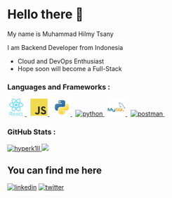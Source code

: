 
# Hello there 👋

My name is Muhammad Hilmy Tsany

I am Backend Developer from Indonesia

- Cloud and DevOps Enthusiast
- Hope soon will become a Full-Stack



<h3 align="left">Languages and Frameworks :</h3>
<p align="left"> 
  <a href="https://reactjs.org/" target="_blank" rel="noreferrer"> <img src="https://raw.githubusercontent.com/devicons/devicon/master/icons/react/react-original-wordmark.svg" alt="react" width="40" height="40"/> </a> &nbsp;
  <a href="https://developer.mozilla.org/en-US/docs/Web/JavaScript" target="_blank" rel="noreferrer"> <img src="https://raw.githubusercontent.com/devicons/devicon/master/icons/javascript/javascript-original.svg" alt="javascript" width="40" height="40"/> </a> &nbsp;
  <a href="https://www.python.org" target="_blank" rel="noreferrer"> <img src="https://raw.githubusercontent.com/devicons/devicon/master/icons/python/python-original.svg" alt="python" width="40" height="40"/> </a> &nbsp;
  <a href="https://laravel.com" target="_blank" rel="noreferrer"> <img src="https://upload.wikimedia.org/wikipedia/commons/9/9a/Laravel.svg" alt="python" width="40" height="40"/> </a> &nbsp;
  <a href="https://www.mysql.com/" target="_blank" rel="noreferrer"> <img src="https://raw.githubusercontent.com/devicons/devicon/master/icons/mysql/mysql-original-wordmark.svg" alt="mysql" width="40" height="40"/> </a> &nbsp;
  <a href="https://postman.com" target="_blank" rel="noreferrer"> <img src="https://www.vectorlogo.zone/logos/getpostman/getpostman-icon.svg" alt="postman" width="40" height="40"/> </a> &nbsp;
   </p>

<h3 align="left">GitHub Stats :</h3>


<p align="left">
<a href="https://github.com/hyperk1ll">
  <img height="180em" src="https://github-readme-stats.vercel.app/api?username=hyperk1ll&theme=radical&show_icons=true&locale=en" alt="hyperk1ll" />
  <a href="https://git.io/streak-stats"><img height="180em" src="https://streak-stats.demolab.com?user=hyperk1ll&theme=radical"/></a>
</a>
</p>

## You can find me here
[![linkedin](https://img.shields.io/badge/linkedin-0A66C2?style=for-the-badge&logo=linkedin&logoColor=black)](https://www.linkedin.com/in/hilmy-tsany-6b7761200/)
[![twitter](https://img.shields.io/badge/twitter-1DA1F2?style=for-the-badge&logo=twitter&logoColor=black)](https://twitter.com/tsany_hilmy)
